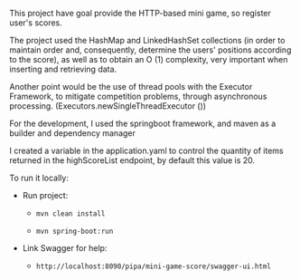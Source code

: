 This project have goal provide the HTTP-based mini game,  so register user's scores.

The project used the HashMap and LinkedHashSet collections (in order to maintain order and, consequently, determine the users' positions according to the score), as well as to obtain an O (1) complexity, very important when inserting and retrieving data.

Another point would be the use of thread pools with the Executor Framework, to mitigate competition problems, through asynchronous processing. (Executors.newSingleThreadExecutor ())

For the development, I used the springboot framework, and maven as a builder and dependency manager

I created a variable in the application.yaml to control the quantity of items returned in the highScoreList endpoint, by default this value is 20.

To run it locally:

- Run project:

    - ```mvn clean install```

    - ```mvn spring-boot:run```

- Link Swagger for help:

    - ```http://localhost:8090/pipa/mini-game-score/swagger-ui.html```



